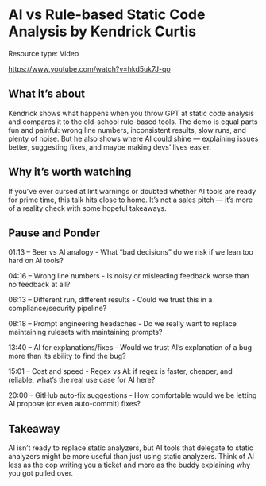 # AI vs Rule-based Static Code Analysis by Kendrick Curtis

Resource type: Video

https://www.youtube.com/watch?v=hkd5uk7J-qo

## What it’s about

Kendrick shows what happens when you throw GPT at static code analysis and compares it to the old-school rule-based tools. The demo is equal parts fun and painful: wrong line numbers, inconsistent results, slow runs, and plenty of noise. But he also shows where AI could shine — explaining issues better, suggesting fixes, and maybe making devs’ lives easier.

## Why it’s worth watching

If you’ve ever cursed at lint warnings or doubted whether AI tools are ready for prime time, this talk hits close to home. It’s not a sales pitch — it’s more of a reality check with some hopeful takeaways.

## Pause and Ponder

01:13 – Beer vs AI analogy - What “bad decisions” do we risk if we lean too hard on AI tools?

04:16 – Wrong line numbers - Is noisy or misleading feedback worse than no feedback at all?

06:13 – Different run, different results - Could we trust this in a compliance/security pipeline?

08:18 – Prompt engineering headaches - Do we really want to replace maintaining rulesets with maintaining prompts?

13:40 – AI for explanations/fixes - Would we trust AI’s explanation of a bug more than its ability to find the bug?

15:01 – Cost and speed - Regex vs AI: if regex is faster, cheaper, and reliable, what’s the real use case for AI here?

20:00 – GitHub auto-fix suggestions - How comfortable would we be letting AI propose (or even auto-commit) fixes?

## Takeaway

AI isn’t ready to replace static analyzers, but AI tools that delegate to static analyzers might be more useful than just using static analyzers. Think of AI less as the cop writing you a ticket and more as the buddy explaining why you got pulled over.
